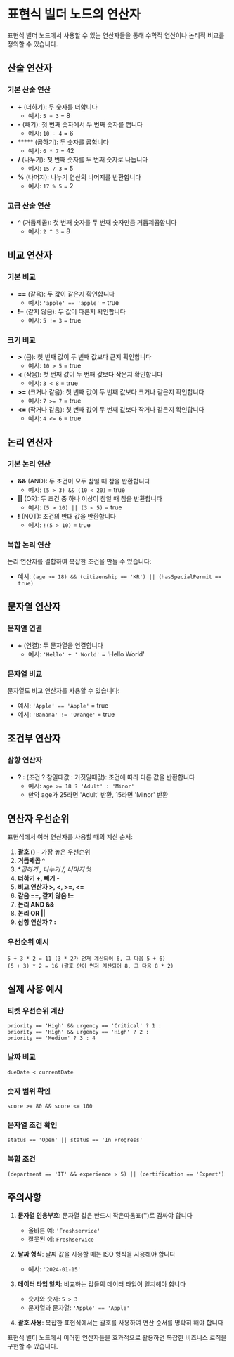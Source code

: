 # 표현식 빌더 노드의 연산자

표현식 빌더 노드에서 사용할 수 있는 연산자들을 통해 수학적 연산이나 논리적 비교를 정의할 수 있습니다.

## 산술 연산자

### 기본 산술 연산
- **+** (더하기): 두 숫자를 더합니다
  - 예시: `5 + 3` = 8
- **-** (빼기): 첫 번째 숫자에서 두 번째 숫자를 뺍니다
  - 예시: `10 - 4` = 6
- ***** (곱하기): 두 숫자를 곱합니다
  - 예시: `6 * 7` = 42
- **/** (나누기): 첫 번째 숫자를 두 번째 숫자로 나눕니다
  - 예시: `15 / 3` = 5
- **%** (나머지): 나누기 연산의 나머지를 반환합니다
  - 예시: `17 % 5` = 2

### 고급 산술 연산
- **^** (거듭제곱): 첫 번째 숫자를 두 번째 숫자만큼 거듭제곱합니다
  - 예시: `2 ^ 3` = 8

## 비교 연산자

### 기본 비교
- **==** (같음): 두 값이 같은지 확인합니다
  - 예시: `'apple' == 'apple'` = true
- **!=** (같지 않음): 두 값이 다른지 확인합니다
  - 예시: `5 != 3` = true

### 크기 비교
- **&gt;** (큼): 첫 번째 값이 두 번째 값보다 큰지 확인합니다
  - 예시: `10 > 5` = true
- **&lt;** (작음): 첫 번째 값이 두 번째 값보다 작은지 확인합니다
  - 예시: `3 < 8` = true
- **>=** (크거나 같음): 첫 번째 값이 두 번째 값보다 크거나 같은지 확인합니다
  - 예시: `7 >= 7` = true
- **<=** (작거나 같음): 첫 번째 값이 두 번째 값보다 작거나 같은지 확인합니다
  - 예시: `4 <= 6` = true

## 논리 연산자

### 기본 논리 연산
- **&&** (AND): 두 조건이 모두 참일 때 참을 반환합니다
  - 예시: `(5 > 3) && (10 < 20)` = true
- **||** (OR): 두 조건 중 하나 이상이 참일 때 참을 반환합니다
  - 예시: `(5 > 10) || (3 < 5)` = true
- **!** (NOT): 조건의 반대 값을 반환합니다
  - 예시: `!(5 > 10)` = true

### 복합 논리 연산
논리 연산자를 결합하여 복잡한 조건을 만들 수 있습니다:
- 예시: `(age >= 18) && (citizenship == 'KR') || (hasSpecialPermit == true)`

## 문자열 연산자

### 문자열 연결
- **+** (연결): 두 문자열을 연결합니다
  - 예시: `'Hello' + ' World'` = 'Hello World'

### 문자열 비교
문자열도 비교 연산자를 사용할 수 있습니다:
- 예시: `'Apple' == 'Apple'` = true
- 예시: `'Banana' != 'Orange'` = true

## 조건부 연산자

### 삼항 연산자
- **? :** (조건 ? 참일때값 : 거짓일때값): 조건에 따라 다른 값을 반환합니다
  - 예시: `age >= 18 ? 'Adult' : 'Minor'`
  - 만약 age가 25라면 'Adult' 반환, 15라면 'Minor' 반환

## 연산자 우선순위

표현식에서 여러 연산자를 사용할 때의 계산 순서:

1. **괄호 ()** - 가장 높은 우선순위
2. **거듭제곱 ^**
3. **곱하기 *, 나누기 /, 나머지 %**
4. **더하기 +, 빼기 -**
5. **비교 연산자 >, <, >=, <=**
6. **같음 ==, 같지 않음 !=**
7. **논리 AND &&**
8. **논리 OR ||**
9. **삼항 연산자 ? :**

### 우선순위 예시
```
5 + 3 * 2 = 11 (3 * 2가 먼저 계산되어 6, 그 다음 5 + 6)
(5 + 3) * 2 = 16 (괄호 안이 먼저 계산되어 8, 그 다음 8 * 2)
```

## 실제 사용 예시

### 티켓 우선순위 계산
```
priority == 'High' && urgency == 'Critical' ? 1 : 
priority == 'High' && urgency == 'High' ? 2 : 
priority == 'Medium' ? 3 : 4
```

### 날짜 비교
```
dueDate < currentDate
```

### 숫자 범위 확인
```
score >= 80 && score <= 100
```

### 문자열 조건 확인
```
status == 'Open' || status == 'In Progress'
```

### 복합 조건
```
(department == 'IT' && experience > 5) || (certification == 'Expert')
```

## 주의사항

1. **문자열 인용부호**: 문자열 값은 반드시 작은따옴표('')로 감싸야 합니다
   - 올바른 예: `'Freshservice'`
   - 잘못된 예: `Freshservice`

2. **날짜 형식**: 날짜 값을 사용할 때는 ISO 형식을 사용해야 합니다
   - 예시: `'2024-01-15'`

3. **데이터 타입 일치**: 비교하는 값들의 데이터 타입이 일치해야 합니다
   - 숫자와 숫자: `5 > 3`
   - 문자열과 문자열: `'Apple' == 'Apple'`

4. **괄호 사용**: 복잡한 표현식에서는 괄호를 사용하여 연산 순서를 명확히 해야 합니다

표현식 빌더 노드에서 이러한 연산자들을 효과적으로 활용하면 복잡한 비즈니스 로직을 구현할 수 있습니다.